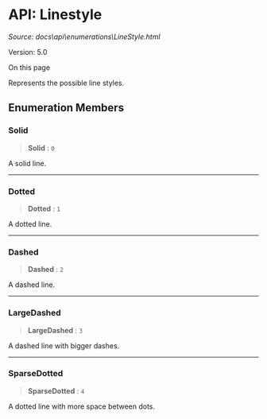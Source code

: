 # API: Linestyle

*Source: docs\api\enumerations\LineStyle.html*

Version: 5.0

On this page

Represents the possible line styles.

## Enumeration Members[​](LineStyle.html#enumeration-members "Direct link to Enumeration Members")

### Solid[​](LineStyle.html#solid "Direct link to Solid")

> **Solid** : `0`

A solid line.

* * *

### Dotted[​](LineStyle.html#dotted "Direct link to Dotted")

> **Dotted** : `1`

A dotted line.

* * *

### Dashed[​](LineStyle.html#dashed "Direct link to Dashed")

> **Dashed** : `2`

A dashed line.

* * *

### LargeDashed[​](LineStyle.html#largedashed "Direct link to LargeDashed")

> **LargeDashed** : `3`

A dashed line with bigger dashes.

* * *

### SparseDotted[​](LineStyle.html#sparsedotted "Direct link to SparseDotted")

> **SparseDotted** : `4`

A dotted line with more space between dots.
